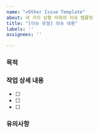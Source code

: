 ```yaml
---
name: "✔Other Issue Template"
about: 네 가지 상황 이외의 이슈 템플릿
title: "[이슈 유형] 이슈 내용"
labels: ''
assignees: ''

---
```


### 목적

### 작업 상세 내용

- [ ]
- [ ]
- [ ]

### 유의사항
